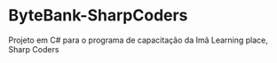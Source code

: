 # ByteBank-SharpCoders
 Projeto em C# para o programa de capacitação da Imã Learning place, Sharp Coders
